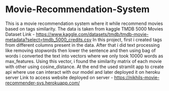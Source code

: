 # Movie-Recommendation-System

This is a movie recommendation system where it while recommend movies based on tags similarity. 
The data is taken from kaggle TMDB 5000 Movies Dataset 
Link - https://www.kaggle.com/datasets/tmdb/tmdb-movie-metadata?select=tmdb_5000_credits.csv 
In this project, first i created tags from different columns present in the data. After that i did text processing like removing stopwords then lower the sentence and then using bag of words i converted the text into vectors where we only took 10000 words as max_features. Using this vector, i found the similarity matrix of each movie with other using cosine_distance. 
At the end the used stramlit app to create api where use can interact with our model and later deployed it on heroku server
Link to access website deployed on server - https://nikhils-movie-recommender-sys.herokuapp.com/
